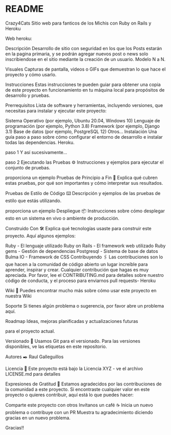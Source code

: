 # README

Crazy4Cats Sitio web para fanticos de los Michis con Ruby on Rails y Heroku

Web heroku: 

Descripción Desarrollo de sitio con seguridad en los que los Posts estarán en la pagina primaria, y se podrán agregar nuevos post o news solo inscribiendose en el sitio mediante la creación de un usuario. Modelo N a N.

Visuales Capturas de pantalla, videos o GIFs que demuestran lo que hace el proyecto y cómo usarlo.

Instrucciones Estas instrucciones te pueden guiar para obtener una copia de este proyecto en funcionamiento en tu máquina local para propósitos de desarrollo y pruebas.

Prerrequisitos Lista de software y herramientas, incluyendo versiones, que necesitas para instalar y ejecutar este proyecto:

Sistema Operativo (por ejemplo, Ubuntu 20.04, Windows 10) Lenguaje de programación (por ejemplo, Python 3.8) Framework (por ejemplo, Django 3.1) Base de datos (por ejemplo, PostgreSQL 12) Otros... Instalación Una guía paso a paso sobre cómo configurar el entorno de desarrollo e instalar todas las dependencias. Heroku.

paso 1 Y así sucesivamente...

paso 2 Ejecutando las Pruebas ⚙️ Instrucciones y ejemplos para ejecutar el conjunto de pruebas.

proporciona un ejemplo Pruebas de Principio a Fin 🔩 Explica qué cubren estas pruebas, por qué son importantes y cómo interpretar sus resultados.

Pruebas de Estilo de Código ⌨️ Descripción y ejemplos de las pruebas de estilo que estás utilizando.

proporciona un ejemplo Despliegue 📦 Instrucciones sobre cómo desplegar esto en un sistema en vivo o ambiente de producción.

Construido Con 🛠️ Explica qué tecnologías usaste para construir este proyecto. Aquí algunos ejemplos:

Ruby - El lenguaje utilizado Ruby on Rails - El framework web utilizado Ruby gems - Gestión de dependencias Postgresql - Sistema de base de datos Bulma IO - Framework de CSS Contribuyendo 🖇️ Las contribuciones son lo que hacen a la comunidad de código abierto un lugar increíble para aprender, inspirar y crear. Cualquier contribución que hagas es muy apreciada. Por favor, lee el CONTRIBUTING.md para detalles sobre nuestro código de conducta, y el proceso para enviarnos pull requests- Heroku

Wiki 📖 Puedes encontrar mucho más sobre cómo usar este proyecto en nuestra Wiki

Soporte Si tienes algún problema o sugerencia, por favor abre un problema aquí.

Roadmap Ideas, mejoras planificadas y actualizaciones futuras

para el proyecto actual.

Versionado 📌 Usamos Git para el versionado. Para las versiones disponibles, ve las etiquetas en este repositorio.

Autores ✒️ Raul Galleguillos

Licencia 📄 Este proyecto está bajo la Licencia XYZ - ve el archivo LICENSE.md para detalles

Expresiones de Gratitud 🎁 Estamos agradecidos por las contribuciones de la comunidad a este proyecto. Si encontraste cualquier valor en este proyecto o quieres contribuir, aquí está lo que puedes hacer:

Comparte este proyecto con otros Invítanos un café ☕ Inicia un nuevo problema o contribuye con un PR Muestra tu agradecimiento diciendo gracias en un nuevo problema.

Gracias!!